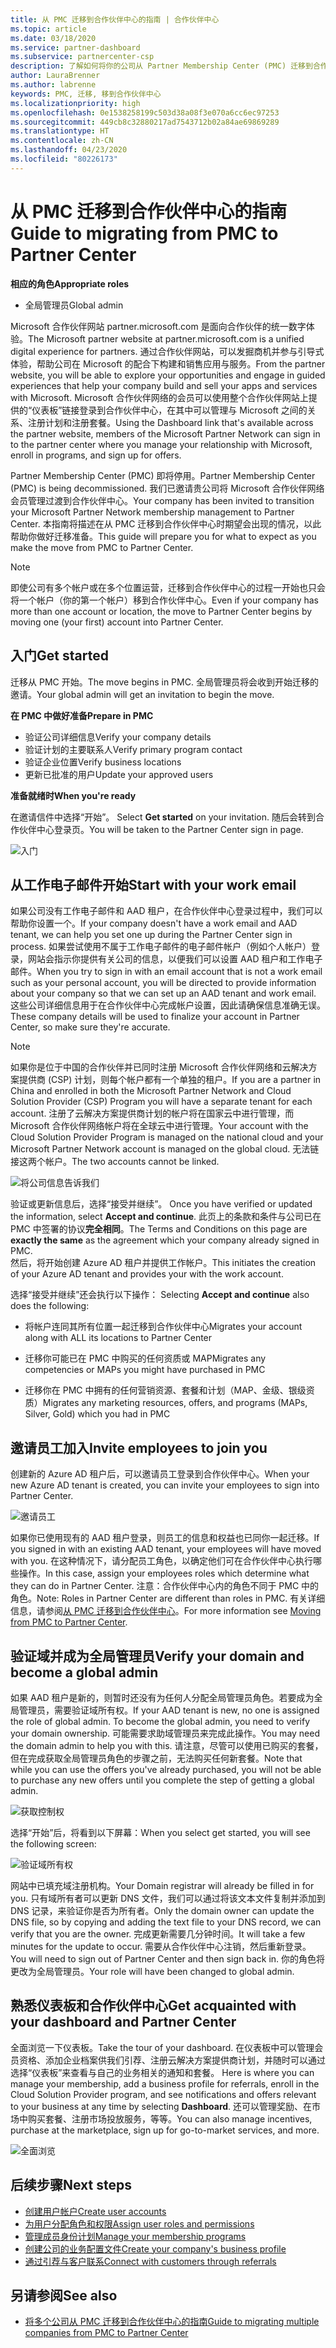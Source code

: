 ```yaml
---
title: 从 PMC 迁移到合作伙伴中心的指南 | 合作伙伴中心
ms.topic: article
ms.date: 03/18/2020
ms.service: partner-dashboard
ms.subservice: partnercenter-csp
description: 了解如何将你的公司从 Partner Membership Center (PMC) 迁移到合作伙伴中心。
author: LauraBrenner
ms.author: labrenne
keywords: PMC, 迁移, 移到合作伙伴中心
ms.localizationpriority: high
ms.openlocfilehash: 0e1538258199c503d38a08f3e070a6cc6ec97253
ms.sourcegitcommit: 449cb8c32880217ad7543712b02a84ae69869289
ms.translationtype: HT
ms.contentlocale: zh-CN
ms.lasthandoff: 04/23/2020
ms.locfileid: "80226173"
---
```

# <a name="guide-to-migrating-from-pmc-to-partner-center"></a><span data-ttu-id="2b555-104">从 PMC 迁移到合作伙伴中心的指南</span><span class="sxs-lookup"><span data-stu-id="2b555-104">Guide to migrating from PMC to Partner Center</span></span>

<span data-ttu-id="2b555-105">**相应的角色**</span><span class="sxs-lookup"><span data-stu-id="2b555-105">**Appropriate roles**</span></span>

- <span data-ttu-id="2b555-106">全局管理员</span><span class="sxs-lookup"><span data-stu-id="2b555-106">Global admin</span></span>

<span data-ttu-id="2b555-107">Microsoft 合作伙伴网站 partner.microsoft.com 是面向合作伙伴的统一数字体验。</span><span class="sxs-lookup"><span data-stu-id="2b555-107">The Microsoft partner website at partner.microsoft.com is a unified digital experience for partners.</span></span> <span data-ttu-id="2b555-108">通过合作伙伴网站，可以发掘商机并参与引导式体验，帮助公司在 Microsoft 的配合下构建和销售应用与服务。</span><span class="sxs-lookup"><span data-stu-id="2b555-108">From the partner website, you will be able to explore your opportunities and engage in guided experiences that help your company build and sell your apps and services with Microsoft.</span></span> <span data-ttu-id="2b555-109">Microsoft 合作伙伴网络的会员可以使用整个合作伙伴网站上提供的“仪表板”链接登录到合作伙伴中心，在其中可以管理与 Microsoft 之间的关系、注册计划和注册套餐。</span><span class="sxs-lookup"><span data-stu-id="2b555-109">Using the Dashboard link that's available across the partner website, members of the Microsoft Partner Network can sign in to the partner center where you  manage your relationship with Microsoft, enroll in programs, and sign up for offers.</span></span> 

<span data-ttu-id="2b555-110">Partner Membership Center (PMC) 即将停用。</span><span class="sxs-lookup"><span data-stu-id="2b555-110">Partner Membership Center (PMC) is being decommissioned.</span></span> <span data-ttu-id="2b555-111">我们已邀请贵公司将 Microsoft 合作伙伴网络会员管理过渡到合作伙伴中心。</span><span class="sxs-lookup"><span data-stu-id="2b555-111">Your company has been invited to transition your Microsoft Partner Network membership management to Partner Center.</span></span> <span data-ttu-id="2b555-112">本指南将描述在从 PMC 迁移到合作伙伴中心时期望会出现的情况，以此帮助你做好迁移准备。</span><span class="sxs-lookup"><span data-stu-id="2b555-112">This guide will prepare you for what to expect as you make the move from PMC to Partner Center.</span></span>

>[!Note]
><span data-ttu-id="2b555-113">即使公司有多个帐户或在多个位置运营，迁移到合作伙伴中心的过程一开始也只会将一个帐户（你的第一个帐户）移到合作伙伴中心。</span><span class="sxs-lookup"><span data-stu-id="2b555-113">Even if your company has more than one account or location, the move to Partner Center begins by moving one (your first) account into Partner Center.</span></span>

## <a name="get-started"></a><span data-ttu-id="2b555-114">入门</span><span class="sxs-lookup"><span data-stu-id="2b555-114">Get started</span></span>

<span data-ttu-id="2b555-115">迁移从 PMC 开始。</span><span class="sxs-lookup"><span data-stu-id="2b555-115">The move begins in PMC.</span></span> <span data-ttu-id="2b555-116">全局管理员将会收到开始迁移的邀请。</span><span class="sxs-lookup"><span data-stu-id="2b555-116">Your global admin will get an invitation to begin the move.</span></span> 

<span data-ttu-id="2b555-117">**在 PMC 中做好准备**</span><span class="sxs-lookup"><span data-stu-id="2b555-117">**Prepare in PMC**</span></span>
- <span data-ttu-id="2b555-118">验证公司详细信息</span><span class="sxs-lookup"><span data-stu-id="2b555-118">Verify your company details</span></span> 
- <span data-ttu-id="2b555-119">验证计划的主要联系人</span><span class="sxs-lookup"><span data-stu-id="2b555-119">Verify primary program contact</span></span> 
- <span data-ttu-id="2b555-120">验证企业位置</span><span class="sxs-lookup"><span data-stu-id="2b555-120">Verify business locations</span></span>
- <span data-ttu-id="2b555-121">更新已批准的用户</span><span class="sxs-lookup"><span data-stu-id="2b555-121">Update your approved users</span></span>

<span data-ttu-id="2b555-122">**准备就绪时**</span><span class="sxs-lookup"><span data-stu-id="2b555-122">**When you're ready**</span></span>

<span data-ttu-id="2b555-123">在邀请信件中选择“开始”。 </span><span class="sxs-lookup"><span data-stu-id="2b555-123">Select **Get started** on your invitation.</span></span> <span data-ttu-id="2b555-124">随后会转到合作伙伴中心登录页。</span><span class="sxs-lookup"><span data-stu-id="2b555-124">You will be taken to the Partner Center sign in page.</span></span>

![入门](images/migration/getstarted.jpg)

## <a name="start-with-your-work-email"></a><span data-ttu-id="2b555-126">从工作电子邮件开始</span><span class="sxs-lookup"><span data-stu-id="2b555-126">Start with your work email</span></span>

<span data-ttu-id="2b555-127">如果公司没有工作电子邮件和 AAD 租户，在合作伙伴中心登录过程中，我们可以帮助你设置一个。</span><span class="sxs-lookup"><span data-stu-id="2b555-127">If your company doesn't have a work email and AAD tenant, we can help you set one up during the Partner Center sign in process.</span></span> <span data-ttu-id="2b555-128">如果尝试使用不属于工作电子邮件的电子邮件帐户（例如个人帐户）登录，网站会指示你提供有关公司的信息，以便我们可以设置 AAD 租户和工作电子邮件。</span><span class="sxs-lookup"><span data-stu-id="2b555-128">When you try to sign in with an email account that is not a work email such as your personal account, you will be directed to provide information about your company so that we can set up an AAD tenant and work email.</span></span>
<span data-ttu-id="2b555-129">这些公司详细信息用于在合作伙伴中心完成帐户设置，因此请确保信息准确无误。</span><span class="sxs-lookup"><span data-stu-id="2b555-129">These company details will be used to finalize your account in Partner Center, so make sure they're accurate.</span></span>

>[!Note]
><span data-ttu-id="2b555-130">如果你是位于中国的合作伙伴并已同时注册 Microsoft 合作伙伴网络和云解决方案提供商 (CSP) 计划，则每个帐户都有一个单独的租户。</span><span class="sxs-lookup"><span data-stu-id="2b555-130">If you are a partner in China and enrolled in both the Microsoft Partner Network and Cloud Solution Provider (CSP) Program you will have a separate tenant for each account.</span></span> <span data-ttu-id="2b555-131">注册了云解决方案提供商计划的帐户将在国家云中进行管理，而 Microsoft 合作伙伴网络帐户将在全球云中进行管理。</span><span class="sxs-lookup"><span data-stu-id="2b555-131">Your account with the Cloud Solution Provider Program is managed on the national cloud and your Microsoft Partner Network account is managed on the global cloud.</span></span> <span data-ttu-id="2b555-132">无法链接这两个帐户。</span><span class="sxs-lookup"><span data-stu-id="2b555-132">The two accounts cannot be linked.</span></span>

![将公司信息告诉我们](images/migration/newtellusabout.png)

<span data-ttu-id="2b555-134">验证或更新信息后，选择“接受并继续”。 </span><span class="sxs-lookup"><span data-stu-id="2b555-134">Once you have verified or updated the information, select **Accept and continue**.</span></span>
<span data-ttu-id="2b555-135">此页上的条款和条件与公司已在 PMC 中签署的协议**完全相同**。</span><span class="sxs-lookup"><span data-stu-id="2b555-135">The Terms and Conditions on this page are **exactly the same** as the agreement which your company already signed in PMC.</span></span>  
<span data-ttu-id="2b555-136">然后，将开始创建 Azure AD 租户并提供工作帐户。</span><span class="sxs-lookup"><span data-stu-id="2b555-136">This initiates the creation of your Azure AD tenant and provides your with the work account.</span></span>

<span data-ttu-id="2b555-137">选择“接受并继续”还会执行以下操作： </span><span class="sxs-lookup"><span data-stu-id="2b555-137">Selecting **Accept and continue** also does the following:</span></span>

- <span data-ttu-id="2b555-138">将帐户连同其所有位置一起迁移到合作伙伴中心</span><span class="sxs-lookup"><span data-stu-id="2b555-138">Migrates your account along with ALL its locations to Partner Center</span></span>

- <span data-ttu-id="2b555-139">迁移你可能已在 PMC 中购买的任何资质或 MAP</span><span class="sxs-lookup"><span data-stu-id="2b555-139">Migrates any competencies or MAPs you might have purchased in PMC</span></span>

- <span data-ttu-id="2b555-140">迁移你在 PMC 中拥有的任何营销资源、套餐和计划（MAP、金级、银级资质）</span><span class="sxs-lookup"><span data-stu-id="2b555-140">Migrates any marketing resources, offers, and programs (MAPs, Silver, Gold) which you had in PMC</span></span>

## <a name="invite-employees-to-join-you"></a><span data-ttu-id="2b555-141">邀请员工加入</span><span class="sxs-lookup"><span data-stu-id="2b555-141">Invite employees to join you</span></span>

<span data-ttu-id="2b555-142">创建新的 Azure AD 租户后，可以邀请员工登录到合作伙伴中心。</span><span class="sxs-lookup"><span data-stu-id="2b555-142">When your new Azure AD tenant is created, you can invite your employees to sign into Partner Center.</span></span>

![邀请员工](images/migration/invite.png)


<span data-ttu-id="2b555-144">如果你已使用现有的 AAD 租户登录，则员工的信息和权益也已同你一起迁移。</span><span class="sxs-lookup"><span data-stu-id="2b555-144">If you signed in with an existing AAD tenant, your employees will have moved with you.</span></span> <span data-ttu-id="2b555-145">在这种情况下，请分配员工角色，以确定他们可在合作伙伴中心执行哪些操作。</span><span class="sxs-lookup"><span data-stu-id="2b555-145">In this case, assign your employees roles which determine what they can do in Partner Center.</span></span> <span data-ttu-id="2b555-146">注意：合作伙伴中心内的角色不同于 PMC 中的角色。</span><span class="sxs-lookup"><span data-stu-id="2b555-146">Note: Roles in Partner Center are different than roles in PMC.</span></span> <span data-ttu-id="2b555-147">有关详细信息，请参阅[从 PMC 迁移到合作伙伴中心](move-pmc-pc-map.md)。</span><span class="sxs-lookup"><span data-stu-id="2b555-147">For more information see [Moving from PMC to Partner Center](move-pmc-pc-map.md).</span></span>

## <a name="verify-your-domain-and-become-a-global-admin"></a><span data-ttu-id="2b555-148">验证域并成为全局管理员</span><span class="sxs-lookup"><span data-stu-id="2b555-148">Verify your domain and become a global admin</span></span>  

<span data-ttu-id="2b555-149">如果 AAD 租户是新的，则暂时还没有为任何人分配全局管理员角色。若要成为全局管理员，需要验证域所有权。</span><span class="sxs-lookup"><span data-stu-id="2b555-149">If your AAD tenant is new, no one is assigned the role of global admin. To become the global admin, you need to verify your domain ownership.</span></span> <span data-ttu-id="2b555-150">可能需要求助域管理员来完成此操作。</span><span class="sxs-lookup"><span data-stu-id="2b555-150">You may need the domain admin to help you with this.</span></span> <span data-ttu-id="2b555-151">请注意，尽管可以使用已购买的套餐，但在完成获取全局管理员角色的步骤之前，无法购买任何新套餐。</span><span class="sxs-lookup"><span data-stu-id="2b555-151">Note that while you can use the offers you've already purchased, you will not be able to purchase any new offers until you complete the step of getting a global admin.</span></span> 

![获取控制权](images/migration/takecontrol.png)

<span data-ttu-id="2b555-153">选择“开始”后，将看到以下屏幕：</span><span class="sxs-lookup"><span data-stu-id="2b555-153">When you select get started, you will see the following screen:</span></span>

![验证域所有权](images/migration/verifytxt.png)

<span data-ttu-id="2b555-155">网站中已填充域注册机构。</span><span class="sxs-lookup"><span data-stu-id="2b555-155">Your Domain registrar will already be filled in for you.</span></span> <span data-ttu-id="2b555-156">只有域所有者可以更新 DNS 文件，我们可以通过将该文本文件复制并添加到 DNS 记录，来验证你是否为所有者。</span><span class="sxs-lookup"><span data-stu-id="2b555-156">Only the domain owner can update the DNS file, so by copying and adding the text file to your DNS record, we can verify that you are the owner.</span></span> <span data-ttu-id="2b555-157">完成更新需要几分钟时间。</span><span class="sxs-lookup"><span data-stu-id="2b555-157">It will take a few minutes for the update to occur.</span></span> <span data-ttu-id="2b555-158">需要从合作伙伴中心注销，然后重新登录。</span><span class="sxs-lookup"><span data-stu-id="2b555-158">You will need to sign out of Partner Center and then sign back in.</span></span> <span data-ttu-id="2b555-159">你的角色将更改为全局管理员。</span><span class="sxs-lookup"><span data-stu-id="2b555-159">Your role will have been changed to global admin.</span></span> 


## <a name="get-acquainted-with-your-dashboard-and-partner-center"></a><span data-ttu-id="2b555-160">熟悉仪表板和合作伙伴中心</span><span class="sxs-lookup"><span data-stu-id="2b555-160">Get acquainted with your dashboard and Partner Center</span></span>

<span data-ttu-id="2b555-161">全面浏览一下仪表板。</span><span class="sxs-lookup"><span data-stu-id="2b555-161">Take the tour of your dashboard.</span></span> <span data-ttu-id="2b555-162">在仪表板中可以管理会员资格、添加企业档案供我们引荐、注册云解决方案提供商计划，并随时可以通过选择“仪表板”来查看与自己的业务相关的通知和套餐。 </span><span class="sxs-lookup"><span data-stu-id="2b555-162">Here is where you can manage your membership, add a business profile for referrals, enroll in the Cloud Solution Provider program, and see notifications and offers relevant to your business at any time by selecting **Dashboard**.</span></span> <span data-ttu-id="2b555-163">还可以管理奖励、在市场中购买套餐、注册市场投放服务，等等。</span><span class="sxs-lookup"><span data-stu-id="2b555-163">You can also manage incentives, purchase at the marketplace, sign up for go-to-market services, and more.</span></span>  

![全面浏览](images/migration/fre.png)

## <a name="next-steps"></a><span data-ttu-id="2b555-165">后续步骤</span><span class="sxs-lookup"><span data-stu-id="2b555-165">Next steps</span></span>

- [<span data-ttu-id="2b555-166">创建用户帐户</span><span class="sxs-lookup"><span data-stu-id="2b555-166">Create user accounts </span></span>](create-user-accounts-and-set-permissions.md)
- [<span data-ttu-id="2b555-167">为用户分配角色和权限</span><span class="sxs-lookup"><span data-stu-id="2b555-167">Assign user roles and permissions</span></span>](permissions-overview.md)
- [<span data-ttu-id="2b555-168">管理成员身份计划</span><span class="sxs-lookup"><span data-stu-id="2b555-168">Manage your membership programs</span></span>](renew-mpn-offers.md)
- [<span data-ttu-id="2b555-169">创建公司的业务配置文件</span><span class="sxs-lookup"><span data-stu-id="2b555-169">Create your company's business profile</span></span>](create-a-marketing-profile.md)
- [<span data-ttu-id="2b555-170">通过引荐与客户联系</span><span class="sxs-lookup"><span data-stu-id="2b555-170">Connect with customers through referrals</span></span>](responding-to-referrals.md)

## <a name="see-also"></a><span data-ttu-id="2b555-171">另请参阅</span><span class="sxs-lookup"><span data-stu-id="2b555-171">See also</span></span>

- [<span data-ttu-id="2b555-172">将多个公司从 PMC 迁移到合作伙伴中心的指南</span><span class="sxs-lookup"><span data-stu-id="2b555-172">Guide to migrating multiple companies from PMC to Partner Center</span></span>](move-multiple-companies.md)
